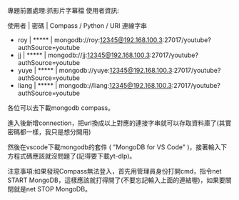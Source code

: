 專題前置處理:抓影片字幕檔
使用者資訊:

使用者 | 密碼 | Compass / Python / URI 連線字串
* roy | ***** | mongodb://roy:12345@192.168.100.3:27017/youtube?authSource=youtube
* jj | ***** | mongodb://jj:12345@192.168.100.3:27017/youtube?authSource=youtube
* yuye | ***** | mongodb://yuye:12345@192.168.100.3:27017/youtube?authSource=youtube
* liang | ***** | mongodb://liang:12345@192.168.100.3:27017/youtube?authSource=youtube

各位可以去下載mongodb compass。

進入後新增connection，把url換成以上對應的連接字串就可以存取資料庫了(其實密碼都一樣，我只是想分開用)

然後在vscode下載mongodb的套件 ( "MongoDB for VS Code" )，接著輸入下方程式碼應該就沒問題了(記得要下載yt-dlp)。

注意事項:如果發現Compass無法登入，首先用管理員身份打開cmd，指令net START MongoDB，這樣應該就打得開了(不要忘記輸入上面的連結喔)，如果要關閉就是net STOP MongoDB。
